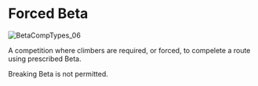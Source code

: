 # Forced Beta

![BetaCompTypes_06](/BetaCompTypes_06.png)


A competition where climbers are required, or forced, to compelete a route using prescribed Beta.

Breaking Beta is not permitted. 